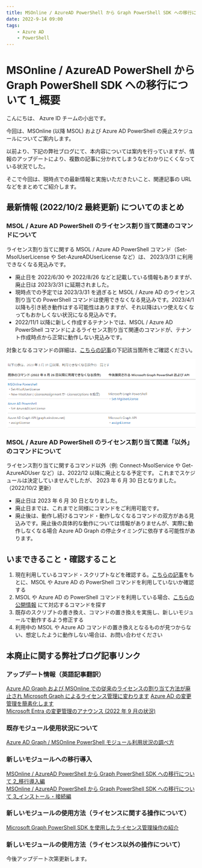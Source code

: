 ```yaml
---
title: MSOnline / AzureAD PowerShell から Graph PowerShell SDK への移行について 1_概要
date: 2022-9-14 09:00
tags:
    - Azure AD
    - PowerShell
---
```



# MSOnline / AzureAD PowerShell から Graph PowerShell SDK への移行について 1_概要

こんにちは、 Azure ID チームの小出です。

今回は、MSOnline (以降 MSOL) および Azure AD PowerShell の廃止スケジュールについてご案内します。

以前より、下記の弊社ブログにて、本内容については案内を行っていますが、情報のアップデートにより、複数の記事に分かれてしまうなどわかりにくくなっている状況でした。

そこで今回は、現時点での最新情報と実施いただきたいこと、関連記事の URL などをまとめてご紹介します。


## 最新情報 (2022/10/2 最終更新) についてのまとめ


### MSOL / Azure AD PowerShell のライセンス割り当て関連のコマンドについて
ライセンス割り当てに関する MSOL / Azure AD PowerShell コマンド（Set-MsolUserLicense や Set-AzureADUserLicense など）は、 2023/3/31 に利用できなくなる見込みです。

- 廃止日を 2022/6/30 や 2022/8/26 などと記載している情報もありますが、廃止日は 2023/3/31 に延期されました。
- 現時点での予定では 2023/3/31 を過ぎると MSOL / Azure AD のライセンス割り当ての PowerShell コマンドは使用できなくなる見込みです。2023/4/1 以降も引き続き動作はする可能性はありますが、それ以降はいつ使えなくなってもおかしくない状況になる見込みです。
- 2022/11/1 以降に新しく作成するテナントでは、MSOL / Azure AD PowerShell コマンドによるライセンス割り当て関連のコマンドが、テナント作成時点から正常に動作しない見込みです。

対象となるコマンドの詳細は、[こちらの記事](https://jpazureid.github.io/blog/azure-active-directory/migrate-your-apps-to-access-the-license-managements/)の下記該当箇所をご確認ください。

![](./azuread-module-retirement1/azuread-modure-retirement1-image1.png)


### MSOL / Azure AD PowerShell のライセンス割り当て関連「以外」のコマンドについて
ライセンス割り当てに関するコマンド以外（例: Connect-MsolService や Get-AzureADUser など）は、2022/12 以降に廃止となる予定です。
これまでスケジュールは決定していませんでしたが、 2023 年 6 月 30 日となりました。（2022/10/2 更新）

- 廃止日は 2023 年 6 月 30 日となりました。
- 廃止日までは、これまでと同様にコマンドをご利用可能です。
- 廃止後は、動作し続けるコマンド・動作しなくなるコマンドの双方がある見込みです。廃止後の具体的な動作については情報がありませんが、実際に動作しなくなる場合 Azure AD Graph の停止タイミングに依存する可能性があります。


## いまできること・確認すること
1. 現在利用しているコマンド・スクリプトなどを確認する。[こちらの記事](https://jpazureid.github.io/blog/azure-active-directory/how-to-determine-depreacated-azuread-msol/)をもとに、MSOL や Azure AD の PowerShell コマンドを利用していないか確認する
2. MSOL や Azure AD の PowerShell コマンドを利用している場合、[こちらの公開情報](https://docs.microsoft.com/en-us/powershell/microsoftgraph/azuread-msoline-cmdlet-map?view=graph-powershell-1.0) にて対応するコマンドを探す
3. 既存のスクリプトの書き換え、コマンドの置き換えを実施し、新しいモジュールで動作するよう修正する
4. 利用中の MSOL や Azure AD コマンドの置き換えとなるものが見つからない、想定したように動作しない場合は、お問い合わせください


##  本廃止に関する弊社ブログ記事リンク
### アップデート情報（英語記事翻訳）
[Azure AD Graph および MSOnline での従来のライセンスの割り当て方法が廃止され Microsoft Graph によるライセンス管理に変わります](https://jpazureid.github.io/blog/azure-active-directory/migrate-your-apps-to-access-the-license-managements/)
[Azure AD の変更管理を簡素化します](https://jpazureid.github.io/blog/azure-active-directory/azure-ad-change-management-simplified/)  
[Microsoft Entra の変更管理のアナウンス (2022 年 9 月の状況)](https://jpazureid.github.io/blog/azure-active-directory/Microsoft-Entra-change-announcements-September-2022-train/#Azure-AD%E3%80%81Azure-AD-Preview%E3%80%81MSOnline-PowerShell-%E3%81%AE%E5%BB%83%E6%AD%A2%E3%81%AB%E3%81%A4%E3%81%84%E3%81%A6)

### 既存モジュール使用状況について
[Azure AD Graph / MSOnline PowerShell モジュール利用状況の調べ方](https://jpazureid.github.io/blog/azure-active-directory/how-to-determine-depreacated-azuread-msol/)

### 新しいモジュールへの移行導入
[MSOnline / AzureAD PowerShell から Graph PowerShell SDK への移行について 2_移行導入編](https://jpazureid.github.io/blog/azure-active-directory/azuread-module-retirement2/)  
[MSOnline / AzureAD PowerShell から Graph PowerShell SDK への移行について 3_インストール・接続編](https://jpazureid.github.io/blog/azure-active-directory/azuread-module-retirement3/)

### 新しいモジュールの使用方法（ライセンスに関する操作について）
[Microsoft Graph PowerShell SDK を使用したライセンス管理操作の紹介](https://jpazureid.github.io/blog/azure-active-directory/operating-license-with-microsoft-graph/)

### 新しいモジュールの使用方法（ライセンス以外の操作について）
今後アップデート次第更新します。

